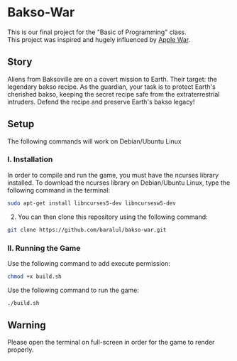 # Bakso-War
This is our final project for the "Basic of Programming" class.  
This project was inspired and hugely influenced by [Apple War](https://github.com/uriid1/ascii-c-game).  
## Story
Aliens from Baksoville are on a covert mission to Earth. Their target: the legendary bakso recipe. As the guardian, your task is to protect Earth's cherished bakso, keeping the secret recipe safe from the extraterrestrial intruders. Defend the recipe and preserve Earth's bakso legacy!
## Setup
The following commands will work on Debian/Ubuntu Linux
### I. Installation
In order to compile and run the game, you must have the ncurses library installed. To download the ncurses library on Debian/Ubuntu Linux, type the following command in the terminal:

```bash
sudo apt-get install libncurses5-dev libncursesw5-dev
```

2. You can then clone this repository using the following command:

```bash
git clone https://github.com/baralul/bakso-war.git
```
### II. Running the Game
Use the following command to add execute permission:
```bash
chmod +x build.sh
```
Use the following command to run the game:
```bash
./build.sh
```
## Warning
Please open the terminal on full-screen in order for the game to render properly.
